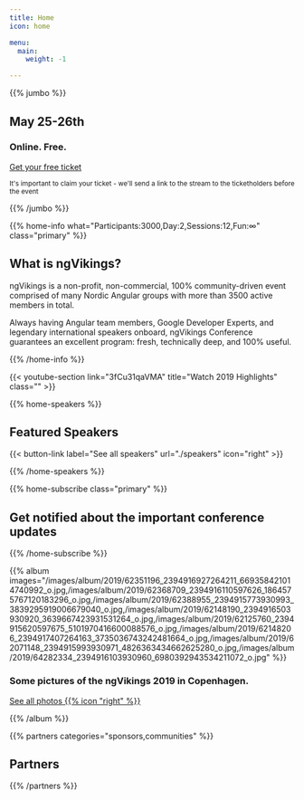 ```yaml
---
title: Home
icon: home

menu:
  main:
    weight: -1

---
```


{{% jumbo %}}

## May 25-26th
### Online. Free.

<a class="btn primary btn-lg" style="margin-top: 1em;" href="https://ti.to/ngvikings/2020/with/ngvikings-online-free-ticket-may-25-26th" target="_blank">Get your free ticket</a>

<small>It's important to claim your ticket - we'll send a link to the stream to the ticketholders before the event</small>

{{% /jumbo %}}


{{% home-info what="Participants:3000,Day:2,Sessions:12,Fun:∞" class="primary" %}}
## What is ngVikings?

ngVikings is a non-profit, non-commercial, 100% community-driven event comprised of many Nordic Angular groups with more than 3500 active members in total.

Always having Angular team members, Google Developer Experts, and legendary international speakers onboard, ngVikings Conference guarantees an excellent program: fresh, technically deep, and 100% useful.

{{% /home-info %}}

{{< youtube-section link="3fCu31qaVMA" title="Watch 2019 Highlights" class="" >}}

<!-- ... -->

{{% home-speakers %}}

## Featured Speakers


{{< button-link label="See all speakers"
                url="./speakers"
                icon="right" >}}


{{% /home-speakers %}}

<!-- ... -->

{{% home-subscribe  class="primary" %}}

## Get notified about the important conference updates

{{% /home-subscribe %}}

<!-- ... -->

{{% album images="/images/album/2019/62351196_2394916927264211_669358421014740992_o.jpg,/images/album/2019/62368709_2394916110597626_1864575767120183296_o.jpg,/images/album/2019/62388955_2394915773930993_3839295919006679040_o.jpg,/images/album/2019/62148190_2394916503930920_3639667423931531264_o.jpg,/images/album/2019/62125760_2394915620597675_5101970416600088576_o.jpg,/images/album/2019/62148206_2394917407264163_3735036743242481664_o.jpg,/images/album/2019/62071148_2394915993930971_4826363434662625280_o.jpg,/images/album/2019/64282334_2394916103930960_6980392943534211072_o.jpg" %}}

### Some pictures of the **ngVikings 2019** in Copenhagen.

<a class="btn primary" target="_blank" rel="noopener" href="https://www.facebook.com/ngVikings/media_set/?set=a.2394915190597718">
    See all photos
    {{% icon "right" %}}
</a>

{{% /album  %}}

{{% partners categories="sponsors,communities" %}}
## Partners
{{% /partners %}}
